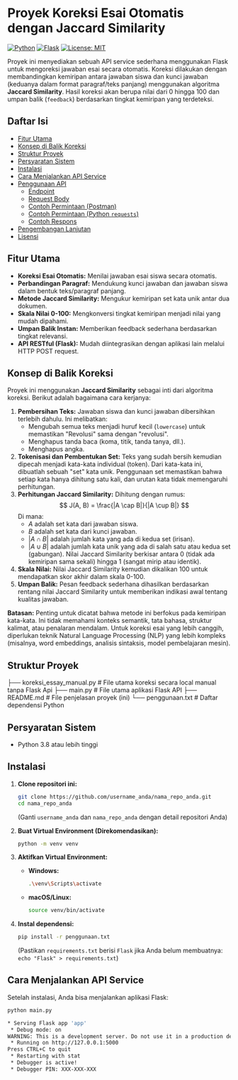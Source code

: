 # Proyek Koreksi Esai Otomatis dengan Jaccard Similarity

[![Python](https://img.shields.io/badge/Python-3.8%2B-blue?logo=python)](https://www.python.org/)
[![Flask](https://img.shields.io/badge/Flask-2.x-lightgrey?logo=flask)](https://flask.palletsprojects.com/)
[![License: MIT](https://img.shields.io/badge/License-MIT-yellow.svg)](https://opensource.org/licenses/MIT)

Proyek ini menyediakan sebuah API service sederhana menggunakan Flask untuk mengoreksi jawaban esai secara otomatis. Koreksi dilakukan dengan membandingkan kemiripan antara jawaban siswa dan kunci jawaban (keduanya dalam format paragraf/teks panjang) menggunakan algoritma **Jaccard Similarity**. Hasil koreksi akan berupa nilai dari 0 hingga 100 dan umpan balik (`feedback`) berdasarkan tingkat kemiripan yang terdeteksi.

## Daftar Isi

- [Fitur Utama](#fitur-utama)
- [Konsep di Balik Koreksi](#konsep-di-balik-koreksi)
- [Struktur Proyek](#struktur-proyek)
- [Persyaratan Sistem](#persyaratan-sistem)
- [Instalasi](#instalasi)
- [Cara Menjalankan API Service](#cara-menjalankan-api-service)
- [Penggunaan API](#penggunaan-api)
  - [Endpoint](#endpoint)
  - [Request Body](#request-body)
  - [Contoh Permintaan (Postman)](#contoh-permintaan-postman)
  - [Contoh Permintaan (Python `requests`)](#contoh-permintaan-python-requests)
  - [Contoh Respons](#contoh-respons)
- [Pengembangan Lanjutan](#pengembangan-lanjutan)
- [Lisensi](#lisensi)

## Fitur Utama

*   **Koreksi Esai Otomatis:** Menilai jawaban esai siswa secara otomatis.
*   **Perbandingan Paragraf:** Mendukung kunci jawaban dan jawaban siswa dalam bentuk teks/paragraf panjang.
*   **Metode Jaccard Similarity:** Mengukur kemiripan set kata unik antar dua dokumen.
*   **Skala Nilai 0-100:** Mengkonversi tingkat kemiripan menjadi nilai yang mudah dipahami.
*   **Umpan Balik Instan:** Memberikan feedback sederhana berdasarkan tingkat relevansi.
*   **API RESTful (Flask):** Mudah diintegrasikan dengan aplikasi lain melalui HTTP POST request.

## Konsep di Balik Koreksi

Proyek ini menggunakan **Jaccard Similarity** sebagai inti dari algoritma koreksi. Berikut adalah bagaimana cara kerjanya:

1.  **Pembersihan Teks:** Jawaban siswa dan kunci jawaban dibersihkan terlebih dahulu. Ini melibatkan:
    *   Mengubah semua teks menjadi huruf kecil (`lowercase`) untuk memastikan "Revolusi" sama dengan "revolusi".
    *   Menghapus tanda baca (koma, titik, tanda tanya, dll.).
    *   Menghapus angka.
2.  **Tokenisasi dan Pembentukan Set:** Teks yang sudah bersih kemudian dipecah menjadi kata-kata individual (token). Dari kata-kata ini, dibuatlah sebuah "set" kata unik. Penggunaan set memastikan bahwa setiap kata hanya dihitung satu kali, dan urutan kata tidak memengaruhi perhitungan.
3.  **Perhitungan Jaccard Similarity:** Dihitung dengan rumus:
    $$ J(A, B) = \frac{|A \cap B|}{|A \cup B|} $$
    Di mana:
    *   $A$ adalah set kata dari jawaban siswa.
    *   $B$ adalah set kata dari kunci jawaban.
    *   $|A \cap B|$ adalah jumlah kata yang ada di kedua set (irisan).
    *   $|A \cup B|$ adalah jumlah kata unik yang ada di salah satu atau kedua set (gabungan).
    Nilai Jaccard Similarity berkisar antara 0 (tidak ada kemiripan sama sekali) hingga 1 (sangat mirip atau identik).
4.  **Skala Nilai:** Nilai Jaccard Similarity kemudian dikalikan 100 untuk mendapatkan skor akhir dalam skala 0-100.
5.  **Umpan Balik:** Pesan feedback sederhana dihasilkan berdasarkan rentang nilai Jaccard Similarity untuk memberikan indikasi awal tentang kualitas jawaban.

**Batasan:** Penting untuk dicatat bahwa metode ini berfokus pada kemiripan kata-kata. Ini tidak memahami konteks semantik, tata bahasa, struktur kalimat, atau penalaran mendalam. Untuk koreksi esai yang lebih canggih, diperlukan teknik Natural Language Processing (NLP) yang lebih kompleks (misalnya, word embeddings, analisis sintaksis, model pembelajaran mesin).

## Struktur Proyek
├── koreksi_essay_manual.py # File utama koreksi secara local manual tanpa Flask Api
├── main.py # File utama aplikasi Flask API
├── README.md # File penjelasan proyek (ini)
└── penggunaan.txt # Daftar dependensi Python
## Persyaratan Sistem

*   Python 3.8 atau lebih tinggi

## Instalasi

1.  **Clone repositori ini:**
    ```bash
    git clone https://github.com/username_anda/nama_repo_anda.git
    cd nama_repo_anda
    ```
    (Ganti `username_anda` dan `nama_repo_anda` dengan detail repositori Anda)

2.  **Buat Virtual Environment (Direkomendasikan):**
    ```bash
    python -m venv venv
    ```

3.  **Aktifkan Virtual Environment:**
    *   **Windows:**
        ```bash
        .\venv\Scripts\activate
        ```
    *   **macOS/Linux:**
        ```bash
        source venv/bin/activate
        ```

4.  **Instal dependensi:**
    ```bash
    pip install -r penggunaan.txt
    ```
    (Pastikan `requirements.txt` berisi `Flask` jika Anda belum membuatnya: `echo "Flask" > requirements.txt`)

## Cara Menjalankan API Service

Setelah instalasi, Anda bisa menjalankan aplikasi Flask:

```bash
python main.py

* Serving Flask app 'app'
 * Debug mode: on
WARNING: This is a development server. Do not use it in a production deployment. Use a production WSGI server instead.
 * Running on http://127.0.0.1:5000
Press CTRL+C to quit
 * Restarting with stat
 * Debugger is active!
 * Debugger PIN: XXX-XXX-XXX
